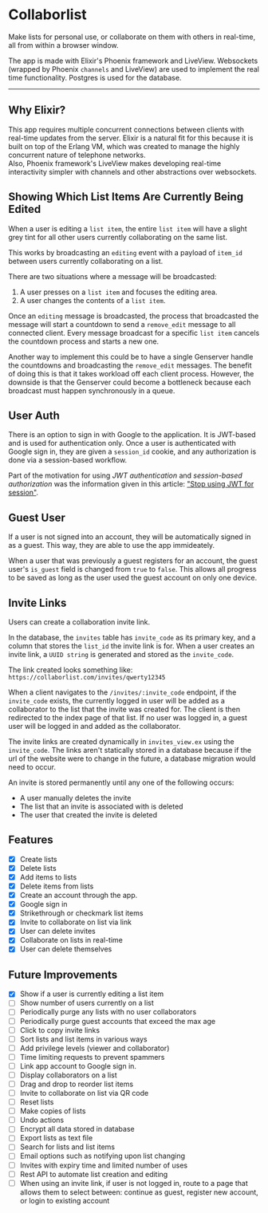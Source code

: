 # Collaborlist

Make lists for personal use, or collaborate on them with others in real-time, all from within a browser window.

The app is made with Elixir's Phoenix framework and LiveView. Websockets (wrapped by Phoenix `channels` and LiveView) are used to implement the real time functionality. 
Postgres is used for the database.

---

## Why Elixir?

This app requires multiple concurrent connections between clients with real-time updates from the server. 
Elixir is a natural fit for this because it is built on top of the Erlang VM, which was created to manage the highly concurrent nature of telephone networks.  
Also, Phoenix framework's LiveView makes developing real-time interactivity simpler with channels and other abstractions over websockets.

## Showing Which List Items Are Currently Being Edited

When a user is editing a `list item`, the entire `list item` will have a slight
grey tint for all other users currently collaborating on the same list.

This works by broadcasting an `editing` event with a payload of `item_id` between users currently collaborating on a list. 

There are two situations where a message will be broadcasted:

1) A user presses on a `list item` and focuses the editing area.
2) A user changes the contents of a `list item`.

Once an `editing` message is broadcasted, the process that broadcasted the message will start a countdown to send a `remove_edit` message to all connected client.
Every message broadcast for a specific `list item` cancels the countdown process and starts a new one.

Another way to implement this could be to have a single Genserver handle the countdowns and broadcasting the `remove_edit` messages. 
The benefit of doing this is that it takes workload off each client process.
However, the downside is that the Genserver could become a bottleneck because each broadcast must happen synchronously in a queue. 

## User Auth

There is an option to sign in with Google to the application.
It is JWT-based and is used for authentication only. 
Once a user is authenticated with Google sign in, 
they are given a `session_id` cookie, 
and any authorization is done via a session-based workflow. 

Part of the motivation for using *JWT authentication* and *session-based authorization* was the information given in this article: ["Stop using JWT for session"](http://cryto.net/~joepie91/blog/2016/06/13/stop-using-jwt-for-sessions/).

## Guest User

If a user is not signed into an account, they will be automatically signed in as a guest. 
This way, they are able to use the app immideately.

When a user that was previously a guest registers for an account, the guest user's `is_guest` field is changed from `true` to `false`. 
This allows all progress to be saved as long as the user used the guest account on only one device.

## Invite Links

Users can create a collaboration invite link.

In the database, the `invites` table has `invite_code` as its primary 
key, and a column that stores the `list_id` the invite link is for.
When a user creates an invite link, a `UUID string` is generated and stored as the `invite_code`.

The link created looks something like:
`https://collaborlist.com/invites/qwerty12345`

When a client navigates to the `/invites/:invite_code` endpoint, 
if the `invite_code` exists, the currently logged in user
will be added as a collaborator to the list that the invite was created for. 
The client is then redirected to the index page of that list. If no user was logged in, a guest user will be logged in and added as the collaborator. 

The invite links are created dynamically in `invites_view.ex` using the `invite_code`. 
The links aren't statically stored in a database because if the url of the website were to change in the future, a database migration would need to occur. 

An invite is stored permanently until any one of the following occurs:
- A user manually deletes the invite
- The list that an invite is associated with is deleted
- The user that created the invite is deleted

## Features

- [x] Create lists
- [x] Delete lists
- [x] Add items to lists
- [x] Delete items from lists
- [x] Create an account through the app.
- [x] Google sign in
- [x] Strikethrough or checkmark list items
- [x] Invite to collaborate on list via link
- [x] User can delete invites
- [x] Collaborate on lists in real-time
- [x] User can delete themselves

## Future Improvements

- [x] Show if a user is currently editing a list item
- [ ] Show number of users currently on a list
- [ ] Periodically purge any lists with no user collaborators
- [ ] Periodically purge guest accounts that exceed the max age
- [ ] Click to copy invite links
- [ ] Sort lists and list items in various ways
- [ ] Add privilege levels (viewer and collaborator)
- [ ] Time limiting requests to prevent spammers
- [ ] Link app account to Google sign in.
- [ ] Display collaborators on a list 
- [ ] Drag and drop to reorder list items
- [ ] Invite to collaborate on list via QR code
- [ ] Reset lists
- [ ] Make copies of lists
- [ ] Undo actions
- [ ] Encrypt all data stored in database
- [ ] Export lists as text file
- [ ] Search for lists and list items
- [ ] Email options such as notifying upon list changing
- [ ] Invites with expiry time and limited number of uses
- [ ] Rest API to automate list creation and editing
- [ ] When using an invite link, if user is not logged in, route to a page that allows them to select between: continue as guest, register new account, or login to existing account 
